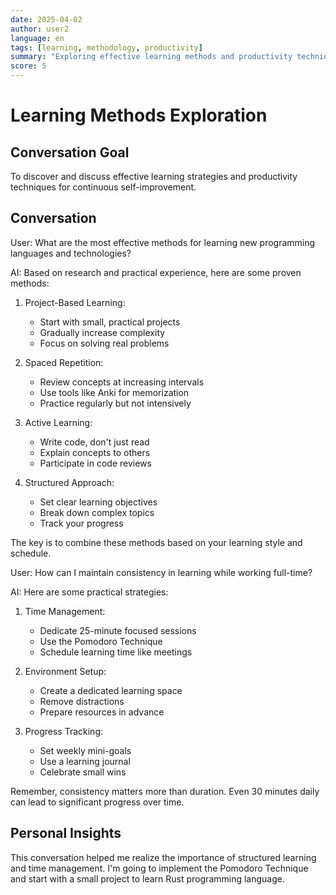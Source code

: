 ```yaml
---
date: 2025-04-02
author: user2
language: en
tags: [learning, methodology, productivity]
summary: "Exploring effective learning methods and productivity techniques"
score: 5
---
```


# Learning Methods Exploration

## Conversation Goal
To discover and discuss effective learning strategies and productivity techniques for continuous self-improvement.

## Conversation

User: What are the most effective methods for learning new programming languages and technologies?

AI: Based on research and practical experience, here are some proven methods:

1. Project-Based Learning:
   - Start with small, practical projects
   - Gradually increase complexity
   - Focus on solving real problems

2. Spaced Repetition:
   - Review concepts at increasing intervals
   - Use tools like Anki for memorization
   - Practice regularly but not intensively

3. Active Learning:
   - Write code, don't just read
   - Explain concepts to others
   - Participate in code reviews

4. Structured Approach:
   - Set clear learning objectives
   - Break down complex topics
   - Track your progress

The key is to combine these methods based on your learning style and schedule.

User: How can I maintain consistency in learning while working full-time?

AI: Here are some practical strategies:

1. Time Management:
   - Dedicate 25-minute focused sessions
   - Use the Pomodoro Technique
   - Schedule learning time like meetings

2. Environment Setup:
   - Create a dedicated learning space
   - Remove distractions
   - Prepare resources in advance

3. Progress Tracking:
   - Set weekly mini-goals
   - Use a learning journal
   - Celebrate small wins

Remember, consistency matters more than duration. Even 30 minutes daily can lead to significant progress over time.

## Personal Insights
This conversation helped me realize the importance of structured learning and time management. I'm going to implement the Pomodoro Technique and start with a small project to learn Rust programming language.
